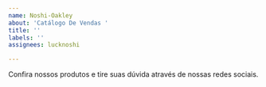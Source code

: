 ```yaml
---
name: Noshi-Oakley
about: 'Catálogo De Vendas '
title: ''
labels: ''
assignees: lucknoshi

---
```


Confira nossos produtos e tire suas dúvida através de nossas redes sociais.
